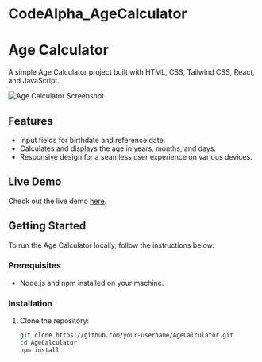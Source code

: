 # CodeAlpha_AgeCalculator

# Age Calculator

A simple Age Calculator project built with HTML, CSS, Tailwind CSS, React, and JavaScript.

![Age Calculator Screenshot](<add_link_to_screenshot_image>)

## Features

- Input fields for birthdate and reference date.
- Calculates and displays the age in years, months, and days.
- Responsive design for a seamless user experience on various devices.

## Live Demo

Check out the live demo [here](<add_link_to_live_demo>).

## Getting Started

To run the Age Calculator locally, follow the instructions below.

### Prerequisites

- Node.js and npm installed on your machine.

### Installation

1. Clone the repository:

   ```bash
   git clone https://github.com/your-username/AgeCalculator.git
   cd AgeCalculator
   npm install

